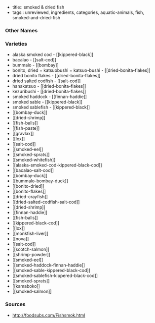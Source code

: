 - title:: smoked & dried fish
- tags:: unreviewed, ingredients, categories, aquatic-animals, fish, smoked-and-dried-fish


### Other Names


### Varieties

* alaska smoked cod - [[kippered-black]]
* bacalao - [[salt-cod]]
* bummalo - [[bombay]]
* bonito, dried = katsuobushi = katsuo-bushi - [[dried-bonita-flakes]]
* dried bonito flakes - [[dried-bonita-flakes]]
* dried salted codfish - [[salt-cod]]
* hanakatsuo - [[dried-bonita-flakes]]
* kezuribushi - [[dried-bonita-flakes]]
* smoked haddock - [[finnan-haddie]]
* smoked sable - [[kippered-black]]
* smoked sablefish - [[kippered-black]]
* [[bombay-duck]]
* [[dried-shrimp]]
* [[fish-balls]]
* [[fish-paste]]
* [[gravlax]]
* [[lox]]
* [[salt-cod]]
* [[smoked-eel]]
* [[smoked-sprats]]
* [[smoked-whitefish]]
* [[alaska-smoked-cod-kippered-black-cod]]
* [[bacalao-salt-cod]]
* [[bombay-duck]]
* [[bummalo-bombay-duck]]
* [[bonito-dried]]
* [[bonito-flakes]]
* [[dried-crayfish]]
* [[dried-salted-codfish-salt-cod]]
* [[dried-shrimp]]
* [[finnan-haddie]]
* [[fish-balls]]
* [[kippered-black-cod]]
* [[lox]]
* [[monkfish-liver]]
* [[nova]]
* [[salt-cod]]
* [[scotch-salmon]]
* [[shrimp-powder]]
* [[smoked-eel]]
* [[smoked-haddock-finnan-haddie]]
* [[smoked-sable-kippered-black-cod]]
* [[smoked-sablefish-kippered-black-cod]]
* [[smoked-sprats]]
* [[kamaboko]]
* [[smoked-salmon]]

### Sources
* http://foodsubs.com/Fishsmok.html
